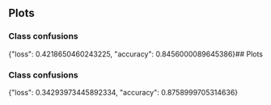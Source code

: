 ## Plots
### Class confusions
{"loss": 0.4218650460243225, "accuracy": 0.8456000089645386}## Plots
### Class confusions
{"loss": 0.34293973445892334, "accuracy": 0.8758999705314636}